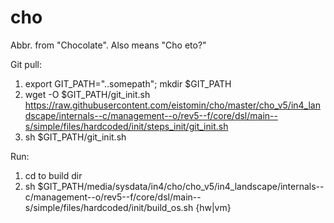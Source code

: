 # cho
Abbr. from "Chocolate". Also means "Cho eto?"

Git pull:
1) export GIT_PATH="..somepath"; mkdir $GIT_PATH
2) wget -O $GIT_PATH/git_init.sh  https://raw.githubusercontent.com/eistomin/cho/master/cho_v5/in4_landscape/internals--c/management--o/rev5--f/core/dsl/main--s/simple/files/hardcoded/init/steps_init/git_init.sh
3) sh $GIT_PATH/git_init.sh

Run:
1) cd to build dir
2) sh $GIT_PATH/media/sysdata/in4/cho/cho_v5/in4_landscape/internals--c/management--o/rev5--f/core/dsl/main--s/simple/files/hardcoded/init/build_os.sh {hw|vm}
